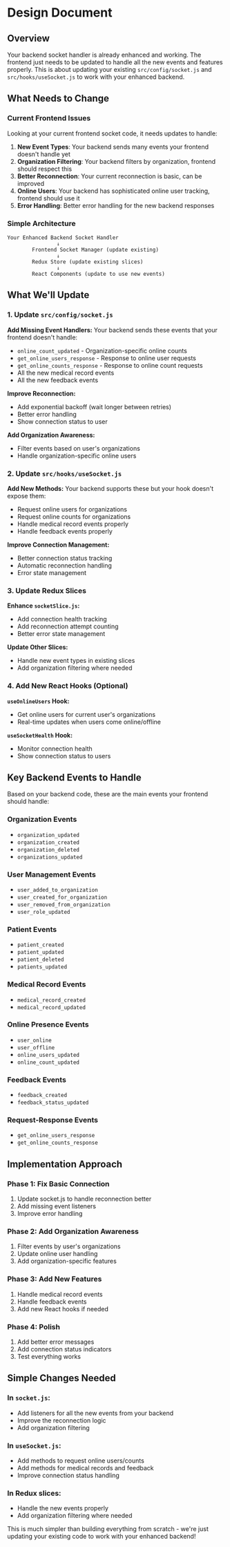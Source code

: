 # Design Document

## Overview

Your backend socket handler is already enhanced and working. The frontend just needs to be updated to handle all the new events and features properly. This is about updating your existing `src/config/socket.js` and `src/hooks/useSocket.js` to work with your enhanced backend.

## What Needs to Change

### Current Frontend Issues
Looking at your current frontend socket code, it needs updates to handle:

1. **New Event Types**: Your backend sends many events your frontend doesn't handle yet
2. **Organization Filtering**: Your backend filters by organization, frontend should respect this
3. **Better Reconnection**: Your current reconnection is basic, can be improved
4. **Online Users**: Your backend has sophisticated online user tracking, frontend should use it
5. **Error Handling**: Better error handling for the new backend responses

### Simple Architecture

```
Your Enhanced Backend Socket Handler
                ↓
        Frontend Socket Manager (update existing)
                ↓
        Redux Store (update existing slices)
                ↓
        React Components (update to use new events)
```

## What We'll Update

### 1. Update `src/config/socket.js`

**Add Missing Event Handlers:**
Your backend sends these events that your frontend doesn't handle:
- `online_count_updated` - Organization-specific online counts
- `get_online_users_response` - Response to online user requests
- `get_online_counts_response` - Response to online count requests
- All the new medical record events
- All the new feedback events

**Improve Reconnection:**
- Add exponential backoff (wait longer between retries)
- Better error handling
- Show connection status to user

**Add Organization Awareness:**
- Filter events based on user's organizations
- Handle organization-specific online users

### 2. Update `src/hooks/useSocket.js`

**Add New Methods:**
Your backend supports these but your hook doesn't expose them:
- Request online users for organizations
- Request online counts for organizations
- Handle medical record events properly
- Handle feedback events properly

**Improve Connection Management:**
- Better connection status tracking
- Automatic reconnection handling
- Error state management

### 3. Update Redux Slices

**Enhance `socketSlice.js`:**
- Add connection health tracking
- Add reconnection attempt counting
- Better error state management

**Update Other Slices:**
- Handle new event types in existing slices
- Add organization filtering where needed

### 4. Add New React Hooks (Optional)

**`useOnlineUsers` Hook:**
- Get online users for current user's organizations
- Real-time updates when users come online/offline

**`useSocketHealth` Hook:**
- Monitor connection health
- Show connection status to users

## Key Backend Events to Handle

Based on your backend code, these are the main events your frontend should handle:

### Organization Events
- `organization_updated`
- `organization_created` 
- `organization_deleted`
- `organizations_updated`

### User Management Events
- `user_added_to_organization`
- `user_created_for_organization`
- `user_removed_from_organization`
- `user_role_updated`

### Patient Events
- `patient_created`
- `patient_updated`
- `patient_deleted`
- `patients_updated`

### Medical Record Events
- `medical_record_created`
- `medical_record_updated`

### Online Presence Events
- `user_online`
- `user_offline`
- `online_users_updated`
- `online_count_updated`

### Feedback Events
- `feedback_created`
- `feedback_status_updated`

### Request-Response Events
- `get_online_users_response`
- `get_online_counts_response`

## Implementation Approach

### Phase 1: Fix Basic Connection
1. Update socket.js to handle reconnection better
2. Add missing event listeners
3. Improve error handling

### Phase 2: Add Organization Awareness
1. Filter events by user's organizations
2. Update online user handling
3. Add organization-specific features

### Phase 3: Add New Features
1. Handle medical record events
2. Handle feedback events
3. Add new React hooks if needed

### Phase 4: Polish
1. Add better error messages
2. Add connection status indicators
3. Test everything works

## Simple Changes Needed

### In `socket.js`:
- Add listeners for all the new events from your backend
- Improve the reconnection logic
- Add organization filtering

### In `useSocket.js`:
- Add methods to request online users/counts
- Add methods for medical records and feedback
- Improve connection status handling

### In Redux slices:
- Handle the new events properly
- Add organization filtering where needed

This is much simpler than building everything from scratch - we're just updating your existing code to work with your enhanced backend!